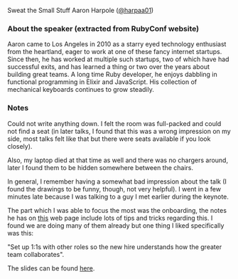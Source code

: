 Sweat the Small Stuff
Aaron Harpole ([@harpaa01](https://twitter.com/harpaa01))

### About the speaker (extracted from RubyConf website)

Aaron came to Los Angeles in 2010 as a starry eyed technology enthusiast from the heartland, eager to work at one of these fancy internet startups. Since then, he has worked at multiple such startups, two of which have had successful exits, and has learned a thing or two over the years about building great teams. A long time Ruby developer, he enjoys dabbling in functional programming in Elixir and JavaScript. His collection of mechanical keyboards continues to grow steadily.

### Notes

Could not write anything down. I felt the room was full-packed and could not find a seat (in later talks, I found that this was a wrong impression on my side, most talks felt like that but there were seats available if you look closely).

Also, my laptop died at that time as well and there was no chargers around, later I found them to be hidden somewhere between the chairs.

In general, I remember having a somewhat bad impression about the talk (I found the drawings to be funny, though, not very helpful). I went in a few minutes late because I was talking to a guy I met earlier during the keynote.

The part which I was able to focus the most was the onboarding, the notes he has on [this](https://icanthascheezburger.com/wordpress/?page_id=222) web page include lots of tips and tricks regarding this. I found we are doing many of them already but one thing I liked specifically was this:

"Set up 1:1s with other roles so the new hire understands how the greater team collaborates".

The slides can be found [here](https://www.dropbox.com/s/pug9r1xp00bt42o/sweat%20the%20small%20stuff.pdf).
